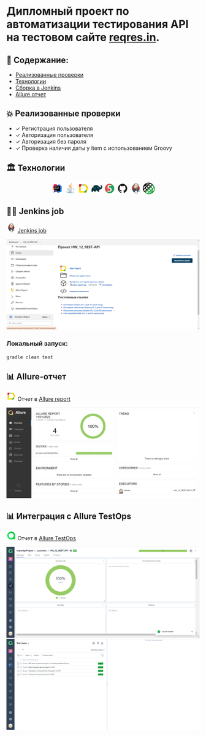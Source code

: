 # Дипломный проект по автоматизации тестирования API на тестовом сайте <a target="_blank" href="https://reqres.in/">reqres.in</a>.

## :memo: Содержание:

- [Реализованные проверки](#boom-Реализованные-проверки)
- [Технологии](#classical_building-Технологии)
- [Сборка в Jenkins](#man_cook-Jenkins-job)
- [Allure отчет](#bar_chart-Allure-отчет)

## :boom: Реализованные проверки

- ✓ Регистрация пользователя
- ✓ Авторизация пользователя
- ✓ Авторизация без пароля
- ✓ Проверка наличия даты у item с использованием Groovy


## :classical_building: Технологии
<p align="center">
<img width="6%" title="Idea" src="images/logo/Idea.svg">
<img width="6%" title="Java" src="images/logo/Java.svg">
<img width="6%" title="Allure Report" src="images/logo/Allure.svg">
<img width="6%" title="Gradle" src="images/logo/Gradle.svg">
<img width="6%" title="JUnit5" src="images/logo/Junit5.svg">
<img width="6%" title="GitHub" src="images/logo/GitHub.svg">
<img width="6%" title="Jenkins" src="images/logo/Jenkins.svg">
<img width="6%" title="REST Assured" src="images/logo/logo-transparent.png">
</p>

## :man_cook: Jenkins job
<img src="images/logo/Jenkins.svg" width="25" height="25"  alt="Jenkins"/></a>  <a target="_blank" href="https://jenkins.autotests.cloud/job/HW_12_REST-API/">Jenkins job</a>
<p align="center">
<a href=""><img src="images/screen/JenkinsApi.png" alt="Jenkins"/></a>
</p>


###  Локальный запуск:
```
gradle clean test
```

## :bar_chart: Allure-отчет
<img src="images/logo/Allure.svg" width="25" height="25"  alt="Allure"/></a> Отчет в <a target="_blank" href="https://jenkins.autotests.cloud/job/HW_12_REST-API/allure/">Allure report</a>
<p align="center">
<a href=""><img src="images/screen/AllureApi.png" alt="Jenkins"/></a>
</p>

## :bar_chart: Интеграция с Allure TestOps

<img src="images/logo/Allure_Ops.svg" width="25" height="25"  alt="Allure"/></a> Отчет в <a target="_blank" href="https://allure.autotests.cloud/project/1710/dashboards">Allure TestOps</a>
<p align="center">
<a href=""><img src="images/screen/dashboardApi.png" alt="Jenkins"/></a>
<a href=""><img src="images/screen/testCaseApi.png" alt="Jenkins"/></a>
</p>